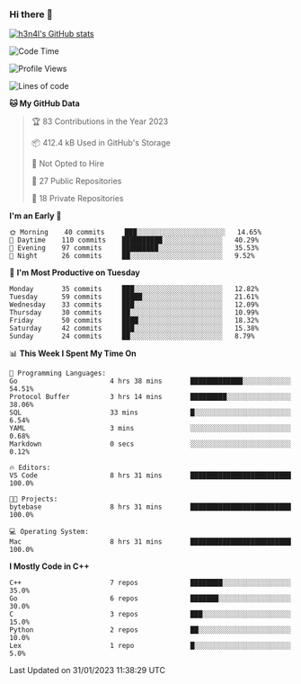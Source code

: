 ### Hi there 👋

[![h3n4l's GitHub stats](https://github-readme-stats.vercel.app/api?username=h3n4l&count_private=true&show_icons=true&theme=radical)](https://github.com/h3n4l/github-readme-stats)

<!--START_SECTION:waka-->
![Code Time](http://img.shields.io/badge/Code%20Time-911%20hrs%205%20mins-blue)

![Profile Views](http://img.shields.io/badge/Profile%20Views-0-blue)

![Lines of code](https://img.shields.io/badge/From%20Hello%20World%20I%27ve%20Written-44%20Thousand%20lines%20of%20code-blue)

**🐱 My GitHub Data** 

> 🏆 83 Contributions in the Year 2023
 > 
> 📦 412.4 kB Used in GitHub's Storage 
 > 
> 🚫 Not Opted to Hire
 > 
> 📜 27 Public Repositories 
 > 
> 🔑 18 Private Repositories  
 > 
**I'm an Early 🐤** 

```text
🌞 Morning    40 commits     ███░░░░░░░░░░░░░░░░░░░░░░   14.65% 
🌆 Daytime    110 commits    ██████████░░░░░░░░░░░░░░░   40.29% 
🌃 Evening    97 commits     █████████░░░░░░░░░░░░░░░░   35.53% 
🌙 Night      26 commits     ██░░░░░░░░░░░░░░░░░░░░░░░   9.52%

```
📅 **I'm Most Productive on Tuesday** 

```text
Monday       35 commits     ███░░░░░░░░░░░░░░░░░░░░░░   12.82% 
Tuesday      59 commits     █████░░░░░░░░░░░░░░░░░░░░   21.61% 
Wednesday    33 commits     ███░░░░░░░░░░░░░░░░░░░░░░   12.09% 
Thursday     30 commits     ██░░░░░░░░░░░░░░░░░░░░░░░   10.99% 
Friday       50 commits     ████░░░░░░░░░░░░░░░░░░░░░   18.32% 
Saturday     42 commits     ███░░░░░░░░░░░░░░░░░░░░░░   15.38% 
Sunday       24 commits     ██░░░░░░░░░░░░░░░░░░░░░░░   8.79%

```


📊 **This Week I Spent My Time On** 

```text
💬 Programming Languages: 
Go                       4 hrs 38 mins       █████████████░░░░░░░░░░░░   54.51% 
Protocol Buffer          3 hrs 14 mins       █████████░░░░░░░░░░░░░░░░   38.06% 
SQL                      33 mins             █░░░░░░░░░░░░░░░░░░░░░░░░   6.54% 
YAML                     3 mins              ░░░░░░░░░░░░░░░░░░░░░░░░░   0.68% 
Markdown                 0 secs              ░░░░░░░░░░░░░░░░░░░░░░░░░   0.12%

🔥 Editors: 
VS Code                  8 hrs 31 mins       █████████████████████████   100.0%

🐱‍💻 Projects: 
bytebase                 8 hrs 31 mins       █████████████████████████   100.0%

💻 Operating System: 
Mac                      8 hrs 31 mins       █████████████████████████   100.0%

```

**I Mostly Code in C++** 

```text
C++                      7 repos             ████████░░░░░░░░░░░░░░░░░   35.0% 
Go                       6 repos             ███████░░░░░░░░░░░░░░░░░░   30.0% 
C                        3 repos             ███░░░░░░░░░░░░░░░░░░░░░░   15.0% 
Python                   2 repos             ██░░░░░░░░░░░░░░░░░░░░░░░   10.0% 
Lex                      1 repo              █░░░░░░░░░░░░░░░░░░░░░░░░   5.0%

```



 Last Updated on 31/01/2023 11:38:29 UTC
<!--END_SECTION:waka-->

